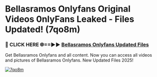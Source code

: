 # Bellasramos Onlyfans Original Videos 0nlyFans Leaked - Files Updated! (7qo8m)

<h3>🔴 CLICK HERE 🌐==►► <a href="https://tinyurl.com/ehrbuxhb" rel="nofollow">Bellasramos Onlyfans Updated Files</a></h3>

Get Bellasramos Onlyfans and all content. Now you can access all videos and pictures of Bellasramos Onlyfans. New Updated Files 2025!

[![7qo8m](https://i.imgur.com/lVYEuWS.gif)](https://tinyurl.com/ehrbuxhb)
